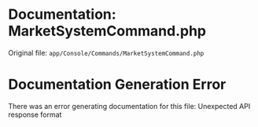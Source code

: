 # Documentation: MarketSystemCommand.php

Original file: `app/Console/Commands/MarketSystemCommand.php`

# Documentation Generation Error

There was an error generating documentation for this file: Unexpected API response format